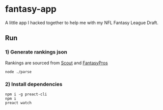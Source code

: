 # fantasy-app

A little app I hacked together to help me with my NFL Fantasy League Draft.

## Run

### 1) Generate rankings json

Rankings are sourced from [Scout](http://fftoolbox.scout.com/football/rankings/?pos=top) and [FantasyPros](https://www.fantasypros.com/nfl/rankings/half-point-ppr-cheatsheets.php)
```
node ./parse
```


### 2) Install dependencies
```
npm i -g preact-cli
npm i
preact watch
```

